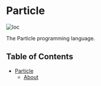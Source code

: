 # Particle
![loc](https://img.shields.io/endpoint?url=https://ghloc.vercel.app/api/zanderlewis/php-particle/badge?filter=.php$&label=Lines%20of%20Code%20(PHP)&color=B66BFE)

The Particle programming language.

## Table of Contents
- [Particle](#particle)
  - [About](#about)
